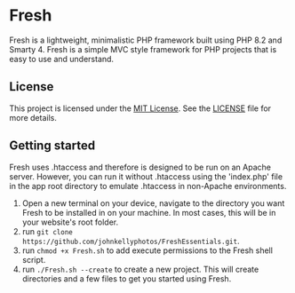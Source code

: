 # Fresh

Fresh is a lightweight, minimalistic PHP framework built using PHP 8.2 and Smarty 4. Fresh is a simple MVC style framework for PHP projects that is easy to use and understand.

## License

This project is licensed under the [MIT License](LICENSE). See the [LICENSE](LICENSE) file for more details.

## Getting started

Fresh uses .htaccess and therefore is designed to be run on an Apache server. However, you can run it without .htaccess using the 'index.php' file in the app root directory to emulate .htaccess in non-Apache environments.

1. Open a new terminal on your device, navigate to the directory you want Fresh to be installed in on your machine. In most cases, this will be in your website's root folder.
2. run `git clone https://github.com/johnkellyphotos/FreshEssentials.git`.
3. run `chmod +x Fresh.sh` to add execute permissions to the Fresh shell script.
4. run `./Fresh.sh --create` to create a new project. This will create directories and a few files to get you started using Fresh.
